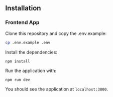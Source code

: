 ## Installation

### Frontend App

Clone this repository and copy the .env.example:
```bash
cp .env.example .env
```
Install the dependencies: 
```bash
npm install
```
Run the application with:
```
npm run dev
```

You should see the application at `localhost:3000`.
